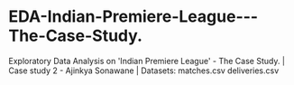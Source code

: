 # EDA-Indian-Premiere-League---The-Case-Study.
Exploratory Data Analysis on 'Indian Premiere League' - The Case Study. | Case study 2 - Ajinkya Sonawane  | Datasets: matches.csv deliveries.csv
